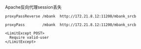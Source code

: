 Apache反向代理session丢失

```
proxyPassReverse /mbank  http://172.21.8.12:11200/mbank_srcb
```

```
proxyPass        /mbank  http://172.21.8.12:11200/mbank_srcb
```

```
<LimitExcept POST>
  Require valid-user
</LimitExcept>
```



